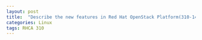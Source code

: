 ```yaml
---
layout: post
title:  "Describe the new features in Red Hat OpenStack Platform(310-14)"
categories: Linux
tags: RHCA 310
---
```

